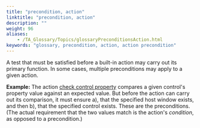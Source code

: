 ```yaml
--- 
title: "precondition, action"
linktitle: "precondition, action"
description: ""
weight: 96
aliases: 
    - /TA_Glossary/Topics/glossaryPreconditionsAction.html
keywords: "glossary, precondition, action, action precondition"
---
```


A test that must be satisfied before a built-in action may carry out its primary function. In some cases, multiple preconditions may apply to a given action.

**Example:** The action [check control property](/automation-guide/action-based-testing-language/built-in-actions/user-interface-actions/control-element/check-control-property) compares a given control's property value against an expected value. But before the action can carry out its comparison, it must ensure a\), that the specified host window exists, and then b\), that the specified control exists. These are the preconditions. \(The actual requirement that the two values match is the action's *condition*, as opposed to a precondition.\)

